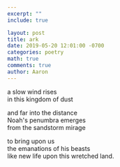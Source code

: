 ```yaml
---
excerpt: ""
include: true

layout: post
title: ark
date: 2019-05-20 12:01:00 -0700
categories: poetry
math: true
comments: true
author: Aaron
---
```




a slow wind rises  
in this kingdom of dust  

and far into the distance  
Noah's penumbra emerges  
from the sandstorm mirage  

to bring upon us  
the emanations of his beasts  
like new life upon this wretched land.